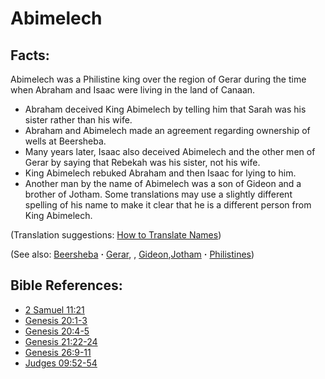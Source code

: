 # Abimelech #

## Facts: ##

Abimelech was a Philistine king over the region of Gerar during the time when Abraham and Isaac were living in the land of Canaan.

* Abraham deceived King Abimelech by telling him that Sarah was his sister rather than his wife.
* Abraham and Abimelech made an agreement regarding ownership of wells at Beersheba.
* Many years later, Isaac also deceived Abimelech and the other men of Gerar by saying that Rebekah was his sister, not his wife.
* King Abimelech rebuked Abraham and then Isaac for lying to him.
* Another man by the name of Abimelech was a son of Gideon and a brother of Jotham. Some translations may use a slightly different spelling of his name to make it clear that he is a different person from King Abimelech.

(Translation suggestions: [How to Translate Names](https://git.door43.org/Door43/en-ta-translate-vol1/src/master/content/translate_names.md))

(See also: [Beersheba](../other/beersheba.md) **·** [Gerar](../other/gerar.md), , [Gideon](../other/gideon.md),[Jotham](../other/jotham.md) **·** [Philistines](../other/philistines.md))

## Bible References: ##

* [2 Samuel 11:21](https://door43.org/en/bible/notes/2sa/11/21)
* [Genesis 20:1-3](https://door43.org/en/bible/notes/gen/20/01)
* [Genesis 20:4-5](https://door43.org/en/bible/notes/gen/20/04)
* [Genesis 21:22-24](https://door43.org/en/bible/notes/gen/21/22)
* [Genesis 26:9-11](https://door43.org/en/bible/notes/gen/26/09)
* [Judges 09:52-54](https://door43.org/en/bible/notes/jdg/09/52)

